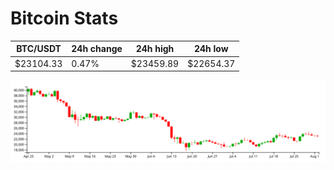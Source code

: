 # Bitcoin Stats

BTC/USDT|24h change|24h high|24h low|
|---|---|---|---|
|$23104.33|0.47%|$23459.89|$22654.37|

<img src="./chart.svg">
